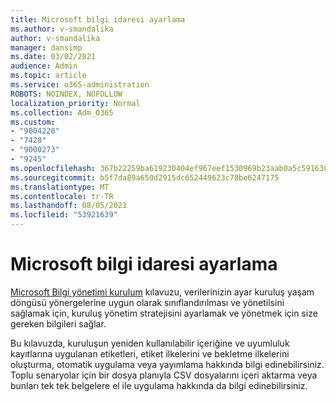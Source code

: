 ```yaml
---
title: Microsoft bilgi idaresi ayarlama
ms.author: v-smandalika
author: v-smandalika
manager: dansimp
ms.date: 03/02/2021
audience: Admin
ms.topic: article
ms.service: o365-administration
ROBOTS: NOINDEX, NOFOLLOW
localization_priority: Normal
ms.collection: Adm_O365
ms.custom:
- "9004220"
- "7428"
- "9000273"
- "9245"
ms.openlocfilehash: 367b22259ba619230404ef967eef1530969b23aab0a5c5916382fd19cdb5986d
ms.sourcegitcommit: b5f7da89a650d2915dc652449623c78be6247175
ms.translationtype: MT
ms.contentlocale: tr-TR
ms.lasthandoff: 08/05/2021
ms.locfileid: "53921639"
---
```

# <a name="set-up-microsoft-information-governance"></a>Microsoft bilgi idaresi ayarlama

[Microsoft Bilgi yönetimi kurulum](https://go.microsoft.com/fwlink/?linkid=2146529) kılavuzu, verilerinizin ayar kuruluş yaşam döngüsü yönergelerine uygun olarak sınıflandırılması ve yönetilsini sağlamak için, kuruluş yönetim stratejisini ayarlamak ve yönetmek için size gereken bilgileri sağlar.

Bu kılavuzda, kuruluşun yeniden kullanılabilir içeriğine ve uyumluluk kayıtlarına uygulanan etiketleri, etiket ilkelerini ve bekletme ilkelerini oluşturma, otomatik uygulama veya yayımlama hakkında bilgi edinebilirsiniz. Toplu senaryolar için bir dosya planıyla CSV dosyalarını içeri aktarma veya bunları tek tek belgelere el ile uygulama hakkında da bilgi edinebilirsiniz.
